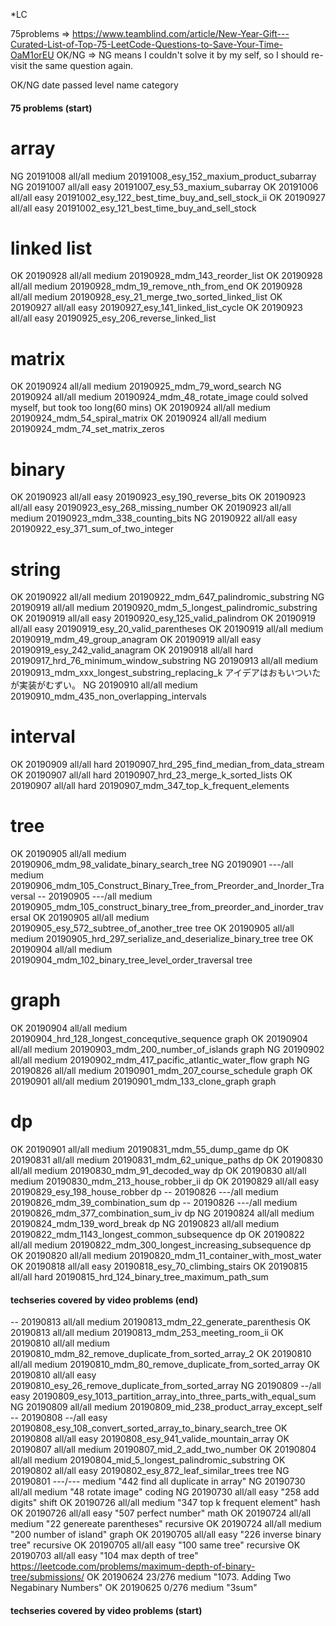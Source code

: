 *LC

75problems => https://www.teamblind.com/article/New-Year-Gift---Curated-List-of-Top-75-LeetCode-Questions-to-Save-Your-Time-OaM1orEU
OK/NG => NG means I couldn't solve it by my self, so I should re-visit the same question again.

OK/NG   date    passed  level   name    category

#### 75 problems (start)
# array
NG  20191008    all/all  medium 20191008_esy_152_maxium_product_subarray
NG  20191007    all/all  easy   20191007_esy_53_maxium_subarray
OK  20191006    all/all  easy   20191002_esy_122_best_time_buy_and_sell_stock_ii
OK  20190927    all/all  easy   20191002_esy_121_best_time_buy_and_sell_stock
# linked list
OK  20190928    all/all  medium 20190928_mdm_143_reorder_list
OK  20190928    all/all  medium 20190928_mdm_19_remove_nth_from_end
OK  20190928    all/all  medium 20190928_esy_21_merge_two_sorted_linked_list
OK  20190927    all/all  easy   20190927_esy_141_linked_list_cycle
OK  20190923    all/all  easy   20190925_esy_206_reverse_linked_list
# matrix
OK  20190924    all/all  medium 20190925_mdm_79_word_search
NG  20190924    all/all  medium 20190924_mdm_48_rotate_image  could solved myself, but took too long(60 mins)
OK  20190924    all/all  medium 20190924_mdm_54_spiral_matrix
OK  20190924    all/all  medium 20190924_mdm_74_set_matrix_zeros
# binary
OK  20190923    all/all  easy   20190923_esy_190_reverse_bits
OK  20190923    all/all  easy   20190923_esy_268_missing_number
OK  20190923    all/all  medium 20190923_mdm_338_counting_bits
NG  20190922    all/all  easy   20190922_esy_371_sum_of_two_integer
# string
OK  20190922    all/all  medium 20190922_mdm_647_palindromic_substring
NG  20190919    all/all  medium 20190920_mdm_5_longest_palindromic_substring
OK  20190919    all/all  easy   20190920_esy_125_valid_palindrom
OK  20190919    all/all  easy   20190919_esy_20_valid_parentheses
OK  20190919    all/all  medium 20190919_mdm_49_group_anagram
OK  20190919    all/all  easy   20190919_esy_242_valid_anagram
OK  20190918    all/all  hard   20190917_hrd_76_minimum_window_substring
NG  20190913    all/all  medium 20190913_mdm_xxx_longest_substring_replacing_k  アイデアはおもいついたが実装がむずい。
NG  20190910    all/all  medium 20190910_mdm_435_non_overlapping_intervals
# interval
OK  20190909    all/all  hard   20190907_hrd_295_find_median_from_data_stream
OK  20190907    all/all  hard   20190907_hrd_23_merge_k_sorted_lists
OK  20190907    all/all  hard   20190907_mdm_347_top_k_frequent_elements
# tree
OK  20190905    all/all  medium 20190906_mdm_98_validate_binary_search_tree
NG  20190901    ---/all  medium 20190906_mdm_105_Construct_Binary_Tree_from_Preorder_and_Inorder_Traversal
--  20190905    ---/all  medium 20190905_mdm_105_construct_binary_tree_from_preorder_and_inorder_traversal
OK  20190905    all/all  medium 20190905_esy_572_subtree_of_another_tree tree
OK  20190905    all/all  medium 20190905_hrd_297_serialize_and_deserialize_binary_tree tree
OK  20190904    all/all  medium 20190904_mdm_102_binary_tree_level_order_traversal tree
# graph
OK  20190904    all/all  medium 20190904_hrd_128_longest_concequtive_sequence  graph
OK  20190904    all/all  medium 20190903_mdm_200_number_of_islands graph
NG  20190902    all/all  medium 20190902_mdm_417_pacific_atlantic_water_flow    graph
NG  20190826    all/all  medium 20190901_mdm_207_course_schedule    graph
OK  20190901    all/all  medium 20190901_mdm_133_clone_graph   graph
# dp
OK  20190901    all/all  medium 20190831_mdm_55_dump_game   dp
OK  20190831    all/all  medium 20190831_mdm_62_unique_paths    dp
OK  20190830    all/all  medium 20190830_mdm_91_decoded_way dp
OK  20190830    all/all  medium 20190830_mdm_213_house_robber_ii    dp
OK  20190829    all/all  easy   20190829_esy_198_house_robber   dp
--  20190826    ---/all  medium 20190826_mdm_39_combination_sum dp
--  20190826    ---/all  medium 20190826_mdm_377_combination_sum_iv dp
NG  20190824    all/all  medium 20190824_mdm_139_word_break    dp
NG  20190823    all/all  medium 20190822_mdm_1143_longest_common_subsequence    dp
OK  20190822    all/all  medium 20190822_mdm_300_longest_increasing_subsequence dp
OK  20190820    all/all  medium 20190820_mdm_11_container_with_most_water
OK  20190818    all/all  easy   20190818_esy_70_climbing_stairs
OK  20190815    all/all  hard   20190815_hrd_124_binary_tree_maximum_path_sum
#### techseries covered by video problems (end)
--  20190813    all/all medium  20190813_mdm_22_generate_parenthesis
OK  20190813    all/all medium  20190813_mdm_253_meeting_room_ii
OK  20190810    all/all medium  20190810_mdm_82_remove_duplicate_from_sorted_array_2
OK  20190810    all/all medium  20190810_mdm_80_remove_duplicate_from_sorted_array
OK  20190810    all/all easy    20190810_esy_26_remove_duplicate_from_sorted_array
NG  20190809    --/all  easy    20190809_esy_1013_partition_array_into_three_parts_with_equal_sum
NG  20190809    all/all medium  20190809_mid_238_product_array_except_self
--  20190808    --/all  easy    20190808_esy_108_convert_sorted_array_to_binary_search_tree
OK  20190808    all/all easy    20190808_esy_941_valide_mountain_array
OK  20190807    all/all medium  20190807_mid_2_add_two_number
OK  20190804    all/all medium  20190804_mid_5_longest_palindromic_substring
OK  20190802    all/all easy  20190802_esy_872_leaf_similar_trees   tree
NG  20190801    ---/--- medium  "442 find all duplicate in array"
NG  20190730    all/all medium  "48 rotate image"    coding
NG  20190730    all/all easy  "258 add digits"    shift
OK  20190726    all/all medium  "347 top k frequent element"    hash
OK  20190726    all/all easy  "507 perfect number"    math
OK  20190724    all/all medium  "22 genereate parentheses"      recursive
OK  20190724    all/all medium  "200 number of island"          graph
OK  20190705    all/all easy    "226 inverse binary tree"       recursive
OK  20190705    all/all easy    "100 same tree"                 recursive
OK  20190703    all/all easy    "104 max depth of tree" https://leetcode.com/problems/maximum-depth-of-binary-tree/submissions/
OK  20190624    23/276  medium  "1073. Adding Two Negabinary Numbers"
OK  20190625    0/276  medium  "3sum"
#### techseries covered by video problems (start)
